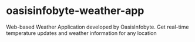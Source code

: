 # oasisinfobyte-weather-app
Web-based Weather Application developed by OasisInfobyte. Get real-time temperature updates and weather information for any location
